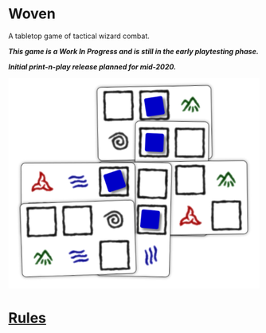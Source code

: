 # Woven

A tabletop game of tactical wizard combat.

_**This game is a Work In Progress and is still in the early playtesting phase.**_

_**Initial print-n-play release planned for mid-2020.**_

![Sample card layout](img/cards-intro.png)

# [Rules](docs/rules.md)
